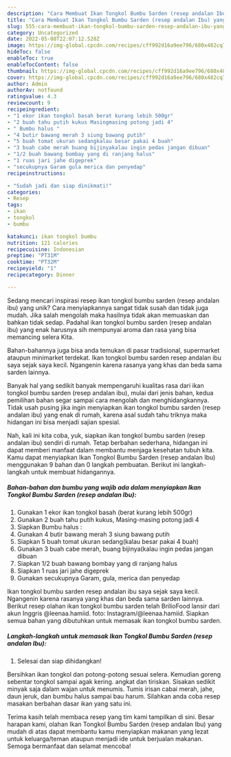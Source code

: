 ```yaml
---
description: "Cara Membuat Ikan Tongkol Bumbu Sarden (resep andalan Ibu) yang Lezat"
title: "Cara Membuat Ikan Tongkol Bumbu Sarden (resep andalan Ibu) yang Lezat"
slug: 555-cara-membuat-ikan-tongkol-bumbu-sarden-resep-andalan-ibu-yang-lezat
category: Uncategorized
date: 2022-05-08T22:07:12.528Z
image: https://img-global.cpcdn.com/recipes/cff992d16a9ee796/680x482cq70/ikan-tongkol-bumbu-sarden-resep-andalan-ibu-foto-resep-utama.jpg
hideToc: false
enableToc: true
enableTocContent: false
thumbnail: https://img-global.cpcdn.com/recipes/cff992d16a9ee796/680x482cq70/ikan-tongkol-bumbu-sarden-resep-andalan-ibu-foto-resep-utama.jpg
cover: https://img-global.cpcdn.com/recipes/cff992d16a9ee796/680x482cq70/ikan-tongkol-bumbu-sarden-resep-andalan-ibu-foto-resep-utama.jpg
author: Admin
authorAv: notfound
ratingvalue: 4.3
reviewcount: 9
recipeingredient:
- "1 ekor ikan tongkol basah berat kurang lebih 500gr"
- "2 buah tahu putih kukus Masingmasing potong jadi 4"
- " Bumbu halus "
- "4 butir bawang merah 3 siung bawang putih"
- "5 buah tomat ukuran sedangkalau besar pakai 4 buah"
- "3 buah cabe merah buang bijinyakalau ingin pedas jangan dibuan"
- "1/2 buah bawang bombay yang di ranjang halus"
- "1 ruas jari jahe digeprek"
- "secukupnya Garam gula merica dan penyedap"
recipeinstructions:

- "Sudah jadi dan siap dinikmati!"
categories:
- Resep
tags:
- ikan
- tongkol
- bumbu

katakunci: ikan tongkol bumbu 
nutrition: 121 calories
recipecuisine: Indonesian
preptime: "PT31M"
cooktime: "PT32M"
recipeyield: "1"
recipecategory: Dinner

---
```





Sedang mencari inspirasi resep ikan tongkol bumbu sarden (resep andalan ibu) yang unik? Cara menyiapkannya sangat tidak susah dan tidak juga mudah. Jika salah mengolah maka hasilnya tidak akan memuaskan dan bahkan tidak sedap. Padahal ikan tongkol bumbu sarden (resep andalan ibu) yang enak harusnya sih mempunyai aroma dan rasa yang bisa memancing selera Kita.





Bahan-bahannya juga bisa anda temukan di pasar tradisional, supermarket ataupun minimarket terdekat. Ikan tongkol bumbu sarden resep andalan ibu saya sejak saya kecil. Ngangenin karena rasanya yang khas dan beda sama sarden lainnya.

Banyak hal yang sedikit banyak mempengaruhi kualitas rasa dari ikan tongkol bumbu sarden (resep andalan ibu), mulai dari jenis bahan, kedua pemilihan bahan segar sampai cara mengolah dan menghidangkannya. Tidak usah pusing jika ingin menyiapkan ikan tongkol bumbu sarden (resep andalan ibu) yang enak di rumah, karena asal sudah tahu triknya maka hidangan ini bisa menjadi sajian spesial.






Nah, kali ini kita coba, yuk, siapkan ikan tongkol bumbu sarden (resep andalan ibu) sendiri di rumah. Tetap berbahan sederhana, hidangan ini dapat memberi manfaat dalam membantu menjaga kesehatan tubuh kita. Kamu dapat menyiapkan Ikan Tongkol Bumbu Sarden (resep andalan Ibu) menggunakan 9 bahan dan 0 langkah pembuatan. Berikut ini langkah-langkah untuk membuat hidangannya.

<!--inarticleads1-->

##### Bahan-bahan dan bumbu yang wajib ada dalam menyiapkan Ikan Tongkol Bumbu Sarden (resep andalan Ibu):

1. Gunakan 1 ekor ikan tongkol basah (berat kurang lebih 500gr)
1. Gunakan 2 buah tahu putih kukus, Masing-masing potong jadi 4
1. Siapkan  Bumbu halus :
1. Gunakan 4 butir bawang merah 3 siung bawang putih
1. Siapkan 5 buah tomat ukuran sedang(kalau besar pakai 4 buah)
1. Gunakan 3 buah cabe merah, buang bijinya(kalau ingin pedas jangan dibuan
1. Siapkan 1/2 buah bawang bombay yang di ranjang halus
1. Siapkan 1 ruas jari jahe digeprek
1. Gunakan secukupnya Garam, gula, merica dan penyedap


Ikan tongkol bumbu sarden resep andalan ibu saya sejak saya kecil. Ngangenin karena rasanya yang khas dan beda sama sarden lainnya. Berikut resep olahan ikan tongkol bumbu sarden telah BrilioFood lansir dari akun Inggris @leenaa.hamiid. foto: Instagram/@leenaa.hamiid. Siapkan semua bahan yang dibutuhkan untuk memasak ikan tongkol bumbu sarden. 

<!--inarticleads2-->

##### Langkah-langkah untuk memasak Ikan Tongkol Bumbu Sarden (resep andalan Ibu):


1. Selesai dan siap dihidangkan!

Bersihkan ikan tongkol dan potong-potong sesuai selera. Kemudian goreng sebentar tongkol sampai agak kering. angkat dan tiriskan. Sisakan sedikit minyak saja dalam wajan untuk menumis. Tumis irisan cabai merah, jahe, daun jeruk, dan bumbu halus sampai bau harum. Silahkan anda coba resep masakan berbahan dasar ikan yang satu ini. 

Terima kasih telah membaca resep yang tim kami tampilkan di sini. Besar harapan kami, olahan Ikan Tongkol Bumbu Sarden (resep andalan Ibu) yang mudah di atas dapat membantu kamu menyiapkan makanan yang lezat untuk keluarga/teman ataupun menjadi ide untuk berjualan makanan. Semoga bermanfaat dan selamat mencoba!
